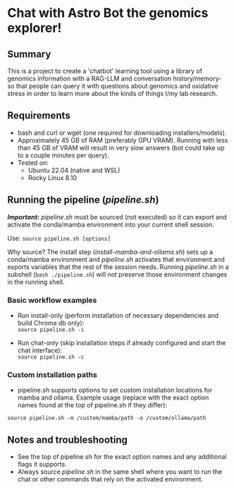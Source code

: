 # Chat with Astro Bot the genomics explorer!  

## Summary  

This is a project to create a 'chatbot' learning tool using a library of genomics information with a RAG-LLM and conversation history/memory- so that people can query it with questions about genomics and oxidative stress in order to learn more about the kinds of things I/my lab research.

## Requirements  

- bash and curl or wget (one required for downloading installers/models).  
- Approximately 45 GB of RAM (preferably GPU VRAM). Running with less than 45 GB of VRAM will result in very slow answers (bot could take up to a couple minutes per query).  
- Tested on:
  - Ubuntu 22.04 (native and WSL)
  - Rocky Linux 8.10

## Running the pipeline (*pipeline.sh*)  

__*Important:*__ *pipeline.sh* must be sourced (not executed) so it can export and activate the conda/mamba environment into your current shell session. 

Use:
```source pipeline.sh [options]```

Why source? The install step (*install-mamba-and-ollama.sh*) sets up a conda/mamba environment and *pipeline.sh* activates that environment and exports variables that the rest of the session needs. Running *pipeline.sh* in a subshell (```bash ./pipeline.sh```) will not preserve those environment changes in the running shell.

### Basic workflow examples  
- Run install-only (perform installation of necessary dependencies and build Chroma db only):  
```source pipeline.sh -i```

- Run chat-only (skip installation steps if already configured and start the chat interface):  
```source pipeline.sh -c```

### Custom installation paths  
- pipeline.sh supports options to set custom installation locations for mamba and ollama. Example usage (replace with the exact option names found at the top of pipeline.sh if they differ):

```source pipeline.sh -m /custom/mamba/path -o /custom/ollama/path```

## Notes and troubleshooting  
- See the top of pipeline.sh for the exact option names and any additional flags it supports.
- Always source *pipeline.sh* in the same shell where you want to run the chat or other commands that rely on the activated environment.
